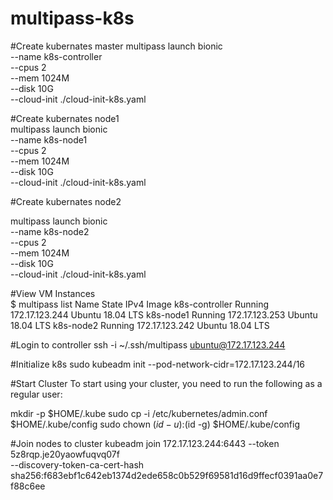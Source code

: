 # multipass-k8s

#Create kubernates master
multipass launch bionic \
  --name k8s-controller \
  --cpus 2 \
  --mem 1024M \
  --disk 10G \
  --cloud-init ./cloud-init-k8s.yaml
  
#Create kubernates node1  
multipass launch bionic \
  --name k8s-node1 \
  --cpus 2 \
  --mem 1024M \
  --disk 10G \
  --cloud-init ./cloud-init-k8s.yaml

#Create kubernates node2

multipass launch bionic \
  --name k8s-node2 \
  --cpus 2 \
  --mem 1024M \
  --disk 10G \
  --cloud-init ./cloud-init-k8s.yaml
  
#View VM Instances  
$ multipass list
Name                    State             IPv4             Image
k8s-controller          Running           172.17.123.244   Ubuntu 18.04 LTS
k8s-node1               Running           172.17.123.253   Ubuntu 18.04 LTS
k8s-node2               Running           172.17.123.242   Ubuntu 18.04 LTS  

#Login to controller
ssh -i ~/.ssh/multipass ubuntu@172.17.123.244

#Initialize k8s
sudo kubeadm init --pod-network-cidr=172.17.123.244/16

#Start Cluster
To start using your cluster, you need to run the following as a regular user:

  mkdir -p $HOME/.kube
  sudo cp -i /etc/kubernetes/admin.conf $HOME/.kube/config
  sudo chown $(id -u):$(id -g) $HOME/.kube/config
  
#Join nodes to cluster 
kubeadm join 172.17.123.244:6443 --token 5z8rqp.je20yaowfuqvq07f \
    --discovery-token-ca-cert-hash sha256:f683ebf1c642eb1374d2ede658c0b529f69581d16d9ffecf0391aa0e7f88c6ee
